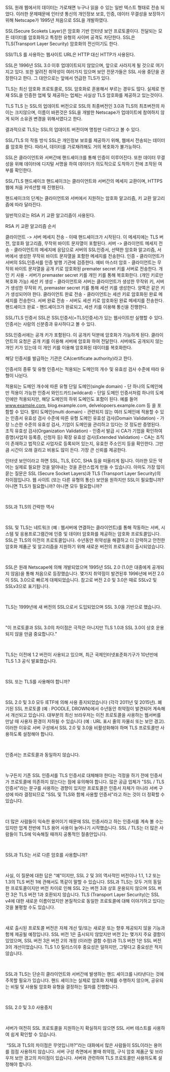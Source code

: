  SSL
원래 웹에서의 데이터는 가로채면 누구나 읽을 수 있는 일반 텍스트 형태로 전송 되었다. 이러한 문제때문에 인터넷 통신의 개인정보 보호, 인증, 데이터 무결성을 보장하기 위해 Netscape가 1995년 처음으로 SSL을 개발하였다.

 

SSL(Secure Scokets Layer)은 암호화 기반 인터넷 보안 프로토콜이다. 전달되는 모든 데이터를 암호화하고 특정한 유형의 사이버 공격도 차단한다. SSL은 TLS(Transport Layer Security) 암호화의 전신이기도 한다.

 

SSl/TLS 를 사용하는 웹사이트 URL은 HTTP 대신 HTTP가 사용된다.

 

 

 


 

SSL은 1996년 SSL 3.0 이후 업데이트되지 않았으며, 앞으로 사라지게 될 것으로 여기지고 있다. 또한 알려진 취약성이 여러가지 있으며 보안 전문가들은 SSL 사용 중단을 권장한다고 한다. 그 대안으로는 앞에서 언급한 TLS가 있다.

TLS는 최신 암호화 프로토콜로, SSL 암호화로 혼용해서 부르는 경우도 많다. 실제로 현재 SSL을 인증한 업체 및 제공하는 업체는 사실상 TLS 암호화를 제공하고 있는것이다.

 

TLS
TLS 는 SSL의 업데이트 버전으로 SSL의 최종버전인 3.0과 TLS의 최초버전의 차이는 크지않으며, 이름이 바뀐것은 SSL을 개발한 Netscape가 업데이트에 참여하지 않게 되어 소유권 변경을 위해서였다고 한다.

결과적으로 TLS는 SSL의 업데이트 버전이며 명칭만 다르다고 볼 수 있다.

 

SSL/TLS 의 작동 방식
SSL은 개인정보 보호를 제공하기 위해, 웹에서 전송되는 데이터를 암호화 한다. 따라서, 데이터를 가로채려해도 거의 복호화가 불가능하다.

SSL은 클라이언트와 서버간에 핸드셰이크를 통해 인증이 이루어진다. 또한 데이터 무결성을 위해 데이터에 디지털 서명을 하여 데이터가 의도적으로 도착하기 전에 조작된 여부를 확인한다.

 

 

 
SSL/TLS 핸드셰이크
핸드셰이크는 클라이언트와 서버간의 메세지 교환이며,  HTTPS 웹에 처음 커넥션할 때 진행된다. 

핸드셰이크의 단계는 클라이언트와 서버에서 지원하는 암호화 알고리즘, 키 교환 알고리즘에 따라 달라진다.

일반적으로는 RSA 키 교환 알고리즘이 사용된다.

RSA 키 교환 알고리즘 순서

클라이언트 -> 서버 메세지 전송 - 이때 핸드셰이크가 시작된다. 이 메세지에는 TLS 버전, 암호화 알고리즘, 무작위 바이트 문자열이 포함된다.
서버 -> 클라이언트 메세지 전송 - 클라이언트의 메세지에 응답으로 서버의 SSL인증서, 선택한 암호화 알고리즘, 서버에서 생성한 무작위 바이트 문자열을 포함한 메세지를 전송한다.
인증 - 클라이언트가 서버의 SSL인증서를 인증 발행 기관에 검증한다. 
 예비 마스터 암호 - 클라이언트는 무작위 바이트 문자열을 공개 키로 암호화된 premater secret 키를 서버로 전송한다.
개인 키 사용 - 서버가 premaster secret 키를 개인 키를 통해 복호화한다. (개인 키로만 복호화 가능)
세션 키 생성 - 클라이언트와 서버는 클라이언트가 생성한 무작위 키, 서버가 생성한 무작위 키, premaster secret 키를 통해 세션 키를 생성한다. 양쪽은 같은 키가 생성되어야 한다.
클라이언트 완료 전송 - 클라이언트는 세션 키로 암호화된 완료 메세지를 전송한다.
서버 완료 전송 - 서버도 세션 키로 암호화된 완료 메세지를 전송한다.
핸드셰이크 완료 - 핸드셰이크가 완료되고, 세션 키를 이용해 통신을 진행한다.
 

SSL/TLS 인증서
SSL은 SSL인증서(=TLS인증서)가 있는 웹사이트만 실행할 수 있다. 인증서는 사람의 신분증과 유사하다고 볼 수 있다.

SSL인증서에는 공개 키가 포함된다. 이 공개키 덕분에 암호화가 가능하게 된다. 클라이언트의 요청은 공개 키를 이용해 서버에 암호화 하여 전달한다. 서버에도 공개되지 않는 개인 키가 있는데 이 개인 키를 이용해 암호화된 데이터를 복호화한다.

 

해당 인증서를 발급하는 기관은 CA(certificate authority)라고 한다.

 
인증서의 종류 및 유형
인증서는 적용되는 도메인의 개수 및 유효성 검사 수준에 따라 유형이 나뉜다.

적용되는 도메인 개수에 따른 유형
단일 도메인(single domain) - 단 하나의 도메인에만 적용이 가능한 인증서
와인드카드(wildcard) - 단일 도메인 인증서처럼 하나의 도메인에만 적용되지만, 해당 도메인의 하위 도메인도 포함이 된다. 예를 들어 www.example.com, blog.example.com, delvelopoers.example.com 등 을 포함할 수 있다.
멀티 도메인(multi domain) - 관련되지 않는 여러 도메인에 적용할 수 있는 인증서
유효성 검사 수준에 따른 유형
도메인 유효성 검사(Domain Validation) - 가장 느슨한 수준의 유효성 검사, 기업이 도메인을 관리하고 있다는 것 정도만 증명된다.
조직 유효성 검사(Organization Validation) - 인증서 발급 시 CA가 기업을 확인하여 증명(사업자 등록증, 신청자 등)
확장 유효성 검사(Extended Validation) - CA는 조직이 존재하고 법적으로 사업자로 등록되어 있는지, 유효한 주소인지 등을 확인한다. 그만큼 시간이 오래 걸리고 비용도 많이 든다. 가장 큰 신뢰를 제공한다.







 인터넷 보안이라고 하면 SSL, TLS, ECC, SHA 등을 떠올리게
됩니다. 이러한 모든 약어는 실제로 필요한 것을 알아내는 것을 혼란스럽게 만들 수 있습니다. 아마도 가장 많이 묻는 질문은 SSL (Secure Socket
Layers)과 TLS (Transport Layer Security)의 차이점입니다. 웹 사이트 (또는 다른 유형의 통신) 보안을 원하지만 SSL이 필요합니까? 아니면 TLS가 필요합니까? 아니면
모두 필요합니까?

 

SSL과 TLS의 간략한 역사

 

SSL 및 TLS는 네트워크 (예 : 웹서버에 연결하는 클라이언트)를 통해 작동하는 서버, 시스템 및 응용프로그램간에 인증 및 데이터
암호화를 제공하는 암호화 프로토콜입니다. SSL은 TLS의
이전의 프로토콜입니다. 수년동안 취약성을 해결하고 더 강력하고 안전한 암호화 제품군 및 알고리즘을 지원하기
위해 새로운 버전의 프로토콜이 출시되었습니다.

 

SSL은 원래 Netscape에
의해 개발되었으며 1995년 SSL 2.0 (1.0은 대중에게
공개되지 않음)을 통해 처음으로 등장했습니다. 몇가지 취약점이
발견된후 1996년에 버전 2.0이 SSL 3.0으로 빠르게 대체되었습니다. 참고로 버전 2.0 및 3.0은 때로 SSLv2
및 SSLv3으로 표기됩니다.

 

TLS는 1999년에 새
버전의 SSL으로서 도입되었으며 SSL 3.0을 기반으로
했습니다.

 

"이 프로토콜과
SSL 3.0의 차이점은 극적은 아니지만 TLS 1.0과
SSL 3.0이 상호 운용되지 않을 만큼 중요합니다."

 

TLS는 이전에 1.2 버전이
사용되고 있으며, 최근 국제인터넷표준화기구가 10년만에 TLS 1.3 공식 발표했습니다.

 

SSL
또는 TLS를 사용해야 합니까?

 

SSL 2.0 및 3.0 모두 IETF에 의해 사용 중지되었습니다 (각각 2011년 및 2015년). 폐기된 SSL 프로토콜 (예 :
POODLE, DROWN)에서 수년동안 취약점이 발견되어 계속해서 개선되고 있습니다. 대부분의
최신 브라우저는 이전 프로토콜을 사용하는 웹서버를 만날 때 사용자 환경이 저하될 수 있습니다 (예 : URL 표시 줄의 자물쇠 또는 보안 경고). 이러한 이유로 서버
구성에서 SSL 2.0 및 3.0을 비활성화해야 하며 TLS 프로토콜만 사용하도록 설정해야 합니다.

 

인증서는 프로토콜과 동일하지 않습니다.

 

누구든지 기존 SSL 인증서를
TLS 인증서로 대체해야 한다는 걱정을 하기 전에 인증서가 프로토콜에 의존하지 않는다는 점에 유의해야 합니다. 많은 공급 업체가 "SSL / TLS 인증서"라는 문구를 사용하는 경향이 있지만 프로토콜은 인증서 자체가 아니라 서버 구성에 따라 결정되므로 "SSL 및 TLS와 함께 사용할 인증서"라고 하는 것이 더 정확할 수 있습니다.

 

더 많은 사람들이 익숙한 용어이기 때문에 SSL 인증서라고 하는 인증서를
계속 볼 수는 있지만 업계 전반에 TLS 용어 사용이 늘어나기 시작했습니다. SSL / TLS는 더 많은 사람들이 TLS에 익숙해질 때까지 공통적인
절충안입니다.

 

SSL과 TLS는 서로 다른 암호를 사용합니까?

 

사실, 이 질문에 대한 답은 “예”이지만, SSL 2 및 3의
역사적인 버전이나 1.1, 1.2 또는 1.3의 TLS 버전 1에 관해서도 똑같이 말할 수 있습니다. SSL과 TLS는 모두 거의 동일한 프로토콜이지만 버전 차이로 인해 SSL 2는 버전 3과 상호 운용되지 않으며 SSL 버전 3은 TLS 버전 1과 호환되지 않습니다. TLS (Transport Layer
Security)는 SSL v4에 대한 새로운 이름이었지만 본질적으로 동일한 프로토콜에
대해 이야기하고 있다는 것을 불평할 수도 있습니다.

 

새로 출시된 프로토콜 버전은 자체 개선 및/또는 새로운 또는 향후
제공되지 않을 기능과 함께 제공될 예정입니다. SSL 버전 1은
출시되지 않았지만 버전 2는 몇가지 주요 결함이 있었으며, SSL 버전 3은 버전 2의 개정 (이러한
결함 수정)과 TLS 버전
1은 SSL 버전 3의 개선이었습니다. TLS 1.0 릴리스이후 중요성은 덜하지만, 그렇다고 중요성은 적지
않습니다.

 

SSL과 TLS는 단순히
클라이언트와 서버간에 발생하는 핸드 셰이크를 나타낸다는 것에 주목할 필요가 있습니다. 핸드 셰이크는
실제로 암호화 자체를 수행하지 않으며, 공유되는 비밀 및 사용될 암호화 유형을 결정하는 절차를 진행합니다.

 

SSL
2.0 및 3.0 사용중지

 

서버가 여전히 SSL 프로토콜을 지원하는지 확실하지 않으면 SSL 서버 테스트를 사용하여 쉽게 확인할 수 있습니다.

 “SSL과 TLS의 차이점은
무엇입니까?”라는 대화에서 많은 사람들이 SSL이라는 용어를
점점 사용하지 않습니다. 서버 구성 측면에서 볼때 취약점, 구식
암호 제품군 및 브라우저 보안 경고의 차이점이 있습니다. 서버와 관련하여 TLS 프로토콜만 사용하도록 설정해야 합니다.
